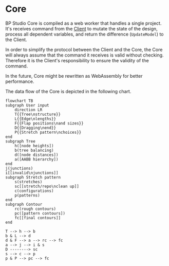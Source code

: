 
# Core

BP Studio Core is compiled as a web worker that handles a single project.
It's receives command from the [Client](../client/README.md) to mutate the state of the design,
process all dependent variables, and return the difference (`UpdateModel`) to the Client.

In order to simplify the protocol between the Client and the Core,
the Core will always assume that the command it receives is valid without checking.
Therefore it is the Client's responsibility to ensure the validity of the command.

In the future, Core might be rewritten as WebAssembly for better performance.

The data flow of the Core is depicted in the following chart.

```mermaid
flowchart TB
subgraph User input
	direction LR
	T{{Tree\nstructure}}
	L{{Edge\nlengths}}
	F{{Flap positions\nand sizes}}
	D{{Dragging\nend}}
	P{{Stretch pattern\nchoices}}
end
subgraph Tree
	h([node heights])
	b(tree balancing)
	d([node distances])
	a([AABB hierarchy])
end
j(junctions)
i[[invalid\njunctions]]
subgraph Stretch pattern
	s(stretches)
	sc[[stretch/repo\nclean up]]
	c(configurations)
	p(patterns)
end
subgraph Contour
	rc(rough contours)
	pc([pattern contours])
	fc[[final contours]]
end

T --> h --> b
b & L --> d
d & F --> a --> rc --> fc
a --> j --> i & s
D --------> sc
s --> c --> p
p & P --> pc --> fc
```
